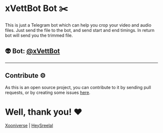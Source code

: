 # xVettBot Bot ✂️

This is just a Telegram bot which can help you crop your video and audio files. Just send the file to the bot, and send start and end timings. In return bot will send you the trimmed file.

## 👽 Bot: [@xVettBot](https://t.me/xvettbot) 

<hr>

## Contribute ⚙️
As this is an open source project, you can contribute to it by sending pull requests, or by creating some issues [here](https://github.com/xooniverse/xVettBot/issues).

# Well, thank you! ❤️
[Xooniverse](https://t.me/xooniverse) | [HeySreelal](https://twitter.com/Heysreelal)